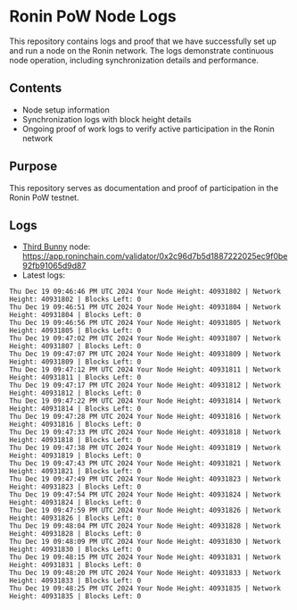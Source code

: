 # Ronin PoW Node Logs

This repository contains logs and proof that we have successfully set up and run a node on the Ronin network. The logs demonstrate continuous node operation, including synchronization details and performance.

## Contents

- Node setup information
- Synchronization logs with block height details
- Ongoing proof of work logs to verify active participation in the Ronin network

## Purpose

This repository serves as documentation and proof of participation in the Ronin PoW testnet.

## Logs

- [Third Bunny](https://thirdbunny.xyz/) node: https://app.roninchain.com/validator/0x2c96d7b5d1887222025ec9f0be92fb91065d9d87
- Latest logs:
```
Thu Dec 19 09:46:46 PM UTC 2024 Your Node Height: 40931802 | Network Height: 40931802 | Blocks Left: 0
Thu Dec 19 09:46:51 PM UTC 2024 Your Node Height: 40931804 | Network Height: 40931804 | Blocks Left: 0
Thu Dec 19 09:46:56 PM UTC 2024 Your Node Height: 40931805 | Network Height: 40931805 | Blocks Left: 0
Thu Dec 19 09:47:02 PM UTC 2024 Your Node Height: 40931807 | Network Height: 40931807 | Blocks Left: 0
Thu Dec 19 09:47:07 PM UTC 2024 Your Node Height: 40931809 | Network Height: 40931809 | Blocks Left: 0
Thu Dec 19 09:47:12 PM UTC 2024 Your Node Height: 40931811 | Network Height: 40931811 | Blocks Left: 0
Thu Dec 19 09:47:17 PM UTC 2024 Your Node Height: 40931812 | Network Height: 40931812 | Blocks Left: 0
Thu Dec 19 09:47:22 PM UTC 2024 Your Node Height: 40931814 | Network Height: 40931814 | Blocks Left: 0
Thu Dec 19 09:47:28 PM UTC 2024 Your Node Height: 40931816 | Network Height: 40931816 | Blocks Left: 0
Thu Dec 19 09:47:33 PM UTC 2024 Your Node Height: 40931818 | Network Height: 40931818 | Blocks Left: 0
Thu Dec 19 09:47:38 PM UTC 2024 Your Node Height: 40931819 | Network Height: 40931819 | Blocks Left: 0
Thu Dec 19 09:47:43 PM UTC 2024 Your Node Height: 40931821 | Network Height: 40931821 | Blocks Left: 0
Thu Dec 19 09:47:49 PM UTC 2024 Your Node Height: 40931823 | Network Height: 40931823 | Blocks Left: 0
Thu Dec 19 09:47:54 PM UTC 2024 Your Node Height: 40931824 | Network Height: 40931824 | Blocks Left: 0
Thu Dec 19 09:47:59 PM UTC 2024 Your Node Height: 40931826 | Network Height: 40931826 | Blocks Left: 0
Thu Dec 19 09:48:04 PM UTC 2024 Your Node Height: 40931828 | Network Height: 40931828 | Blocks Left: 0
Thu Dec 19 09:48:09 PM UTC 2024 Your Node Height: 40931830 | Network Height: 40931830 | Blocks Left: 0
Thu Dec 19 09:48:15 PM UTC 2024 Your Node Height: 40931831 | Network Height: 40931831 | Blocks Left: 0
Thu Dec 19 09:48:20 PM UTC 2024 Your Node Height: 40931833 | Network Height: 40931833 | Blocks Left: 0
Thu Dec 19 09:48:25 PM UTC 2024 Your Node Height: 40931835 | Network Height: 40931835 | Blocks Left: 0
```
